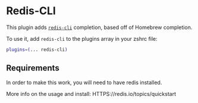 # Redis-CLI

This plugin adds [`redis-cli`](https://redis.io/topics/rediscli) completion, based
off of Homebrew completion.

To use it, add `redis-cli` to the plugins array in your zshrc file:

```zsh
plugins=(... redis-cli)
```

## Requirements

In order to make this work, you will need to have redis installed.

More info on the usage and install: HTTPS://redis.io/topics/quickstart
